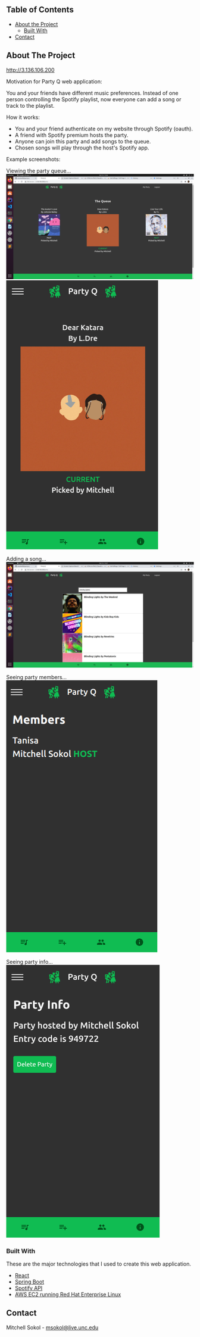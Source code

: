 <!-- TABLE OF CONTENTS -->
## Table of Contents

* [About the Project](#about-the-project)
  * [Built With](#built-with)
* [Contact](#contact)



<!-- ABOUT THE PROJECT -->
## About The Project

http://3.136.106.200

Motivation for Party Q web application:

You and your friends have different music preferences. Instead of one person controlling the Spotify playlist,
now everyone can add a song or track to the playlist. 


How it works:
* You and your friend authenticate on my website through Spotify (oauth).
* A friend with Spotify premium hosts the party.
* Anyone can join this party and add songs to the queue.
* Chosen songs will play through the host's Spotify app.

Example screenshots:

Viewing the party queue...
![queue-desktop][product-screenshot-queue-desktop]
![queue-mobile][product-screenshot-queue-mobile]

Adding a song...
![add-song][product-screenshot-add-song]

Seeing party members...
![members][product-screenshot-members]

Seeing party info...
![party-info][product-screenshot-party-info]


### Built With
These are the major technologies that I used to create this web application.

* [React](https://reactjs.org/)
* [Spring Boot](https://spring.io/projects/spring-boot)
* [Spotify API](https://developer.spotify.com/)
* [AWS EC2 running Red Hat Enterprise Linux](https://aws.amazon.com)


<!-- CONTACT -->
## Contact

Mitchell Sokol - msokol@live.unc.edu





<!-- MARKDOWN LINKS & IMAGES -->
<!-- https://www.markdownguide.org/basic-syntax/#reference-style-links -->

[product-screenshot-queue-desktop]: https://github.com/msokol98/party-q/blob/master/screenshots/queue_desktop.png
[product-screenshot-queue-mobile]: https://github.com/msokol98/party-q/blob/master/screenshots/queue_mobile.png
[product-screenshot-add-song]: https://github.com/msokol98/party-q/blob/master/screenshots/add_song.png
[product-screenshot-members]: https://github.com/msokol98/party-q/blob/master/screenshots/members.png
[product-screenshot-party-info]: https://github.com/msokol98/party-q/blob/master/screenshots/party_info.png
